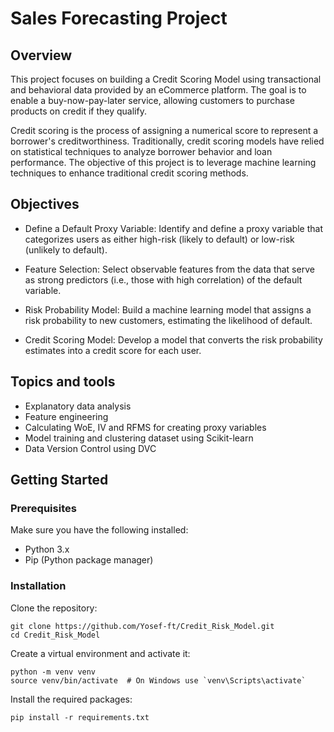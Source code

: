 # Sales Forecasting Project
## Overview
This project focuses on building a Credit Scoring Model using transactional and behavioral data provided by an eCommerce platform. The goal is to enable a buy-now-pay-later service, allowing customers to purchase products on credit if they qualify.

Credit scoring is the process of assigning a numerical score to represent a borrower's creditworthiness. Traditionally, credit scoring models have relied on statistical techniques to analyze borrower behavior and loan performance. The objective of this project is to leverage machine learning techniques to enhance traditional credit scoring methods.

## Objectives
- Define a Default Proxy Variable: Identify and define a proxy variable that categorizes users as either high-risk (likely to default) or low-risk (unlikely to default).

- Feature Selection: Select observable features from the data that serve as strong predictors (i.e., those with high correlation) of the default variable.

- Risk Probability Model: Build a machine learning model that assigns a risk probability to new customers, estimating the likelihood of default.

- Credit Scoring Model: Develop a model that converts the risk probability estimates into a credit score for each user.


## Topics and tools
- Explanatory data analysis
- Feature engineering
- Calculating WoE, IV and RFMS for creating proxy variables
- Model training and clustering dataset using Scikit-learn
- Data Version Control using DVC


## Getting Started
### Prerequisites
Make sure you have the following installed:
  * Python 3.x
  * Pip (Python package manager)

### Installation
Clone the repository:
```
git clone https://github.com/Yosef-ft/Credit_Risk_Model.git
cd Credit_Risk_Model
```
Create a virtual environment and activate it:
```
python -m venv venv
source venv/bin/activate  # On Windows use `venv\Scripts\activate`
```
Install the required packages:
```
pip install -r requirements.txt
```
